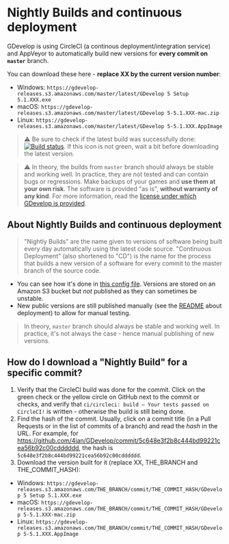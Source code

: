 # Nightly Builds and continuous deployment

GDevelop is using CircleCI (a continous deployment/integration service) and AppVeyor to automatically build new versions for **every commit on `master`** branch.

You can download these here - **replace XX by the current version number**:

- Windows: `https://gdevelop-releases.s3.amazonaws.com/master/latest/GDevelop 5 Setup 5.1.XXX.exe`
- macOS: `https://gdevelop-releases.s3.amazonaws.com/master/latest/GDevelop 5-5.1.XXX-mac.zip`
- Linux: `https://gdevelop-releases.s3.amazonaws.com/master/latest/GDevelop 5-5.1.XXX.AppImage`

> ⚠️ Be sure to check if the latest build was successfully done: [![Build status](https://circleci.com/gh/4ian/GDevelop.svg?style=shield)](https://app.circleci.com/pipelines/github/4ian/GDevelop). If this icon is not green, wait a bit before downloading the latest version.

> ⚠️ In theory, the builds from `master` branch should always be stable and working well. In practice, they are not tested and can contain bugs or regressions. Make backups of your games and **use them at your own risk**. The software is provided "as is", **without warranty of any kind**. For more information, read the [license under which GDevelop is provided](https://github.com/4ian/GDevelop/blob/master/license.txt).

## About Nightly Builds and continuous deployment

> "Nightly Builds" are the name given to versions of software being built every day automatically using the latest code source. "Continuous Deployment" (also shortened to "CD") is the name for the process that builds a new version of a software for every commit to the master branch of the source code.

- You can see how it's done in [this config file](https://github.com/4ian/GDevelop/blob/master/.circleci/config.yml). Versions are stored on an Amazon S3 bucket but _not_ published as they can sometimes be unstable.
- New public versions are still published manually (see the [README](../README.md) about deployment) to allow for manual testing.

> In theory, `master` branch should always be stable and working well. In practice, it's not always the case - hence manual publishing of new versions.

## How do I download a "Nightly Build" for a specific commit?

1. Verify that the CircleCI build was done for the commit. Click on the green check or the yellow circle on GitHub next to the commit or checks, and verify that `ci/circleci: build — Your tests passed on CircleCI!` is written - otherwise the build is still being done.
2. Find the hash of the commit. Usually, click on a commit title (in a Pull Requests or in the list of commits of a branch) and read the _hash_ in the URL. For example, for https://github.com/4ian/GDevelop/commit/5c648e3f2b8c444bd99221cea56b92c00cdddddd, the hash is `5c648e3f2b8c444bd99221cea56b92c00cdddddd`.
3. Download the version built for it (replace XX, THE_BRANCH and THE_COMMIT_HASH):

- Windows: `https://gdevelop-releases.s3.amazonaws.com/THE_BRANCH/commit/THE_COMMIT_HASH/GDevelop 5 Setup 5.1.XXX.exe`
- macOS: `https://gdevelop-releases.s3.amazonaws.com/THE_BRANCH/commit/THE_COMMIT_HASH/GDevelop 5-5.1.XXX-mac.zip`
- Linux: `https://gdevelop-releases.s3.amazonaws.com/THE_BRANCH/commit/THE_COMMIT_HASH/GDevelop 5-5.1.XXX.AppImage`
